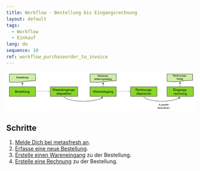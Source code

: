 ```yaml
---
title: Workflow - Bestellung bis Eingangsrechnung
layout: default
tags:
  - Workflow
  - Einkauf
lang: de
sequence: 10
ref: workflow_purchaseorder_to_invoice
---
```


<kbd><img src="../../images/de_bestellung_bis_eingangsrechnung.png" alt="Abb.: Workflow - Bestellung bis Eingangsrechnung"></kbd>

## Schritte
1. [Melde Dich bei metasfresh an](Anmeldung).
1. [Erfasse eine neue Bestellung](Bestellung_erfassen).
1. [Erstelle einen Wareneingang](Zu_Bestellung_Wareneingang_erstellen) zu der Bestellung.
1. [Erstelle eine Rechnung](Zu_Bestellung_Eingangsrechnung_erstellen) zu der Bestellung.

